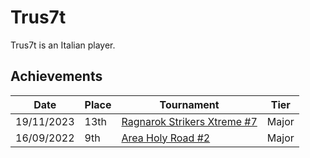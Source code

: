 # Trus7t

Trus7t is an Italian player.

## Achievements

|Date|Place|Tournament|Tier|
|-|-|-|-|
| 19/11/2023 | 13th | [Ragnarok Strikers Xtreme #7](../..//tournaments/ragna/ragnax7.md) | Major |
| 16/09/2022 | 9th | [Area Holy Road #2](../..//tournaments/misc/holyroad2.md) | Major |
